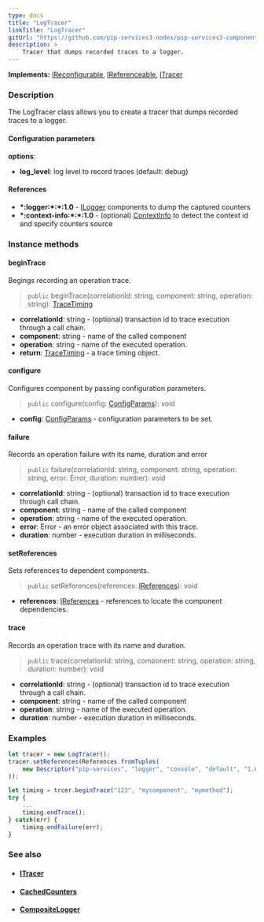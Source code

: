 ```yaml
---
type: docs
title: "LogTracer"
linkTitle: "LogTracer"
gitUrl: "https://github.com/pip-services3-nodex/pip-services3-components-nodex"
description: >
    Tracer that dumps recorded traces to a logger.
---
```


**Implements:** [IReconfigurable](../../../commons/config/ireconfigurable), [IReferenceable](../../../commons/refer/ireferenceable), [ITracer](../itracer)

### Description

The LogTracer class allows you to create a tracer that dumps recorded traces to a logger.

#### Configuration parameters

**options**:
- **log_level**: log level to record traces (default: debug)    

#### References

- **\*:logger:\*:\*:1.0** - [ILogger](../../log/ilogger) components to dump the captured counters
- **\*:context-info:\*:\*:1.0** - (optional) [ContextInfo](../../info/context_info) to detect the context id and specify counters source


### Instance methods

#### beginTrace 
Begings recording an operation trace.

> `public` beginTrace(correlationId: string, component: string, operation: string): [TraceTiming](../trace_timing)

- **correlationId**: string - (optional) transaction id to trace execution through a call chain.
- **component**: string - name of the called component
- **operation**: string - name of the executed operation.
- **return**: [TraceTiming](../trace_timing) - a trace timing object.


#### configure
Configures component by passing configuration parameters.

> `public` configure(config: [ConfigParams](../../../commons/config/config_params)): void

- **config**: [ConfigParams](../../../commons/config/config_params) - configuration parameters to be set.


#### failure
Records an operation failure with its name, duration and error

> `public` failure(correlationId: string, component: string, operation: string, error: Error,
duration: number): void

- **correlationId**: string - (optional) transaction id to trace execution through call chain.
- **component**: string - name of the called component
- **operation**: string - name of the executed operation.
- **error**: Error - an error object associated with this trace.
- **duration**: number - execution duration in milliseconds.


#### setReferences
Sets references to dependent components.

> `public` setReferences(references: [IReferences](../../../commons/refer/ireferences)): void

- **references**: [IReferences](../../../commons/refer/ireferences) - references to locate the component dependencies.

#### trace
Records an operation trace with its name and duration.

> `public` trace(correlationId: string, component: string, operation: string, duration: number): void

- **correlationId**: string - (optional) transaction id to trace execution through a call chain.
- **component**: string - name of the called component
- **operation**: string - name of the executed operation.
- **duration**: number - execution duration in milliseconds.

### Examples

```typescript
let tracer = new LogTracer();
tracer.setReferences(References.fromTuples(
    new Descriptor("pip-services", "logger", "console", "default", "1.0"), new ConsoleLogger()
));

let timing = trcer.beginTrace("123", "mycomponent", "mymethod");
try {
    ...
    timing.endTrace();
} catch(err) {
    timing.endFailure(err);
}
```

### See also
- #### [ITracer](../itracer)
- #### [CachedCounters](../../count/cached_counters)
- #### [CompositeLogger](../../log/composite_logger)
